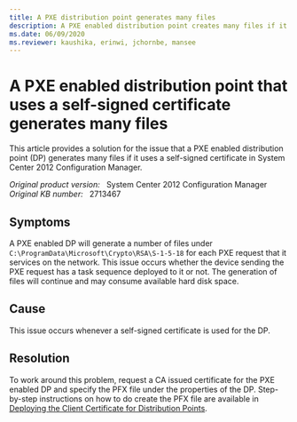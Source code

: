 ```yaml
---
title: A PXE distribution point generates many files
description: A PXE enabled distribution point creates many files if it uses a self-signed certificate. Provides a resolution.
ms.date: 06/09/2020
ms.reviewer: kaushika, erinwi, jchornbe, mansee
---
```

# A PXE enabled distribution point that uses a self-signed certificate generates many files

This article provides a solution for the issue that a PXE enabled distribution point (DP) generates many files if it uses a self-signed certificate in System Center 2012 Configuration Manager.

_Original product version:_ &nbsp; System Center 2012 Configuration Manager  
_Original KB number:_ &nbsp; 2713467

## Symptoms

A PXE enabled DP will generate a number of files under `C:\ProgramData\Microsoft\Crypto\RSA\S-1-5-18` for each PXE request that it services on the network. This issue occurs whether the device sending the PXE request has a task sequence deployed to it or not. The generation of files will continue and may consume available hard disk space.

## Cause

This issue occurs whenever a self-signed certificate is used for the DP.

## Resolution

To work around this problem, request a CA issued certificate for the PXE enabled DP and specify the PFX file under the properties of the DP. Step-by-step instructions on how to do create the PFX file are available in [Deploying the Client Certificate for Distribution Points](/previous-versions/system-center/system-center-2012-R2/gg682023(v=technet.10)).
